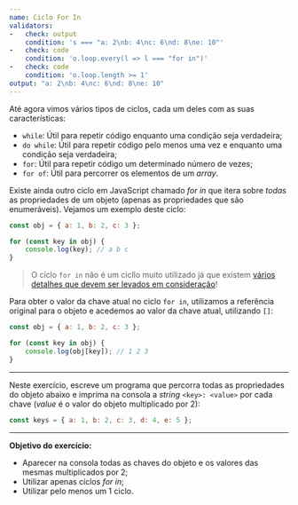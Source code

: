 ```yaml
---
name: Ciclo For In
validators:
-   check: output
    condition: 's === "a: 2\nb: 4\nc: 6\nd: 8\ne: 10"'
-   check: code
    condition: 'o.loop.every(l => l === "for in")'
-   check: code
    condition: 'o.loop.length >= 1'
output: "a: 2\nb: 4\nc: 6\nd: 8\ne: 10"
---
```


Até agora vimos vários tipos de ciclos, cada um deles com as suas características:
- `while`: Útil para repetir código enquanto uma condição seja verdadeira;
- `do while`: Útil para repetir código pelo menos uma vez e enquanto uma condição seja verdadeira;
- `for`: Útil para repetir código um determinado número de vezes;
- `for of`: Útil para percorrer os elementos de um *array*.

Existe ainda outro ciclo em JavaScript chamado *for in* que itera sobre *todas* as propriedades de um objeto (apenas as propriedades que são enumeráveis). Vejamos um exemplo deste ciclo:

```js
const obj = { a: 1, b: 2, c: 3 };

for (const key in obj) {
    console.log(key); // a b c
}
```

> O cíclo `for in` não é um cicllo muito utilizado já que existem [vários detalhes que devem ser levados em consideração](https://developer.mozilla.org/en-US/docs/Web/JavaScript/Reference/Statements/for...in#examples)!

Para obter o valor da chave atual no ciclo `for in`, utilizamos a referência original para o objeto e acedemos ao valor da chave atual, utilizando `[]`:

```js
const obj = { a: 1, b: 2, c: 3 };

for (const key in obj) {
    console.log(obj[key]); // 1 2 3
}
```

***

Neste exercício, escreve um programa que percorra todas as propriedades do objeto abaixo e imprima na consola a *string* `<key>: <value>` por cada chave (*value* é o valor do objeto multiplicado por 2):

```js
const keys = { a: 1, b: 2, c: 3, d: 4, e: 5 };
```

***

**Objetivo do exercício:**
- Aparecer na consola todas as chaves do objeto e os valores das mesmas multiplicados por 2;
- Utilizar apenas cíclos *for in*;
- Utilizar pelo menos um 1 ciclo.